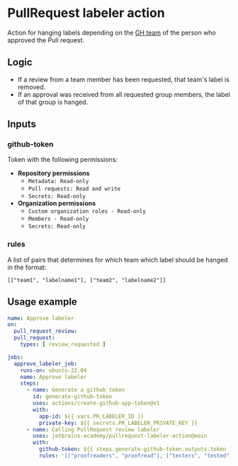 # PullRequest labeler action
Action for hanging labels depending on the [GH team](https://github.com/orgs/jetbrains-academy/teams) of the person who approved the Pull request.

## Logic
- If a review from a team member has been requested, that team's label is removed.
- If an approval was received from all requested group members, the label of that group is hanged.

## Inputs
### github-token
Token with the following permissions:  
- **Repository permissions**
  - `Metadata: Read-only`
  - `Pull requests: Read and write`
  - `Secrets: Read-only`
- **Organization permissions**
  - `Custom organization roles - Read-only`
  - `Members - Read-only`
  - `Secrets: Read-only`
### rules
A list of pairs that determines for which team which label should be hanged in the format:
```
[["team1", "labelname1"], ["team2", "labelname2"]]
```

## Usage example
```yaml
name: Approve labeler
on:
  pull_request_review:
  pull_request:
    types: [ review_requested ]

jobs:
  approve_labeler_job:
    runs-on: ubuntu-22.04
    name: Approve labeler
    steps:
      - name: Generate a github token
        id: generate-github-token
        uses: actions/create-github-app-token@v1
        with:
          app-id: ${{ vars.PR_LABELER_ID }}
          private-key: ${{ secrets.PR_LABELER_PRIVATE_KEY }}
      - name: Calling PullRequest review labeler
        uses: jetbrains-academy/pullrequest-labeler-action@main
        with:
          github-token: ${{ steps.generate-github-token.outputs.token }}
          rules: '[["proofreaders", "proofread"], ["testers", "tested"]]'
```
